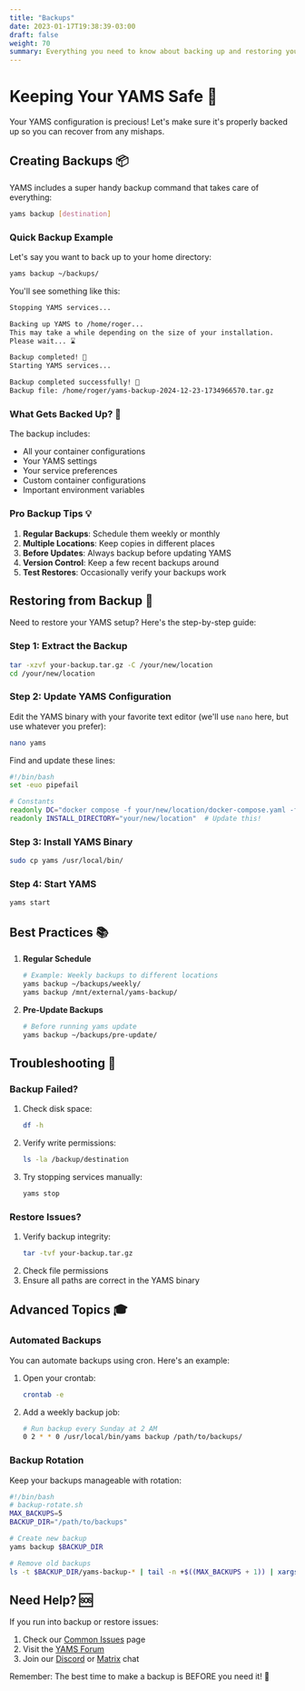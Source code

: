 ```yaml
---
title: "Backups"
date: 2023-01-17T19:38:39-03:00
draft: false
weight: 70
summary: Everything you need to know about backing up and restoring your YAMS setup
---
```


# Keeping Your YAMS Safe 💾

Your YAMS configuration is precious! Let's make sure it's properly backed up so you can recover from any mishaps.

## Creating Backups 📦

YAMS includes a super handy backup command that takes care of everything:

```bash
yams backup [destination]
```

### Quick Backup Example

Let's say you want to back up to your home directory:
```bash
yams backup ~/backups/
```

You'll see something like this:
```bash
Stopping YAMS services...

Backing up YAMS to /home/roger...
This may take a while depending on the size of your installation.
Please wait... ⌛

Backup completed! 🎉
Starting YAMS services...

Backup completed successfully! 🎉
Backup file: /home/roger/yams-backup-2024-12-23-1734966570.tar.gz
```

### What Gets Backed Up? 🤔

The backup includes:
- All your container configurations
- Your YAMS settings
- Your service preferences
- Custom container configurations
- Important environment variables

### Pro Backup Tips 💡

1. **Regular Backups**: Schedule them weekly or monthly
2. **Multiple Locations**: Keep copies in different places
3. **Before Updates**: Always backup before updating YAMS
4. **Version Control**: Keep a few recent backups around
5. **Test Restores**: Occasionally verify your backups work

## Restoring from Backup 🔄

Need to restore your YAMS setup? Here's the step-by-step guide:

### Step 1: Extract the Backup
```bash
tar -xzvf your-backup.tar.gz -C /your/new/location
cd /your/new/location
```

### Step 2: Update YAMS Configuration
Edit the YAMS binary with your favorite text editor (we'll use `nano` here, but use whatever you prefer):
```bash
nano yams
```

Find and update these lines:
```bash
#!/bin/bash
set -euo pipefail

# Constants
readonly DC="docker compose -f your/new/location/docker-compose.yaml -f your/new/location/docker-compose.custom.yaml"  # Update this!
readonly INSTALL_DIRECTORY="your/new/location"  # Update this!
```

### Step 3: Install YAMS Binary
```bash
sudo cp yams /usr/local/bin/
```

### Step 4: Start YAMS
```bash
yams start
```

## Best Practices 📚

1. **Regular Schedule**
   ```bash
   # Example: Weekly backups to different locations
   yams backup ~/backups/weekly/
   yams backup /mnt/external/yams-backup/
   ```

2. **Pre-Update Backups**
   ```bash
   # Before running yams update
   yams backup ~/backups/pre-update/
   ```

## Troubleshooting 🔧

### Backup Failed?
1. Check disk space:
   ```bash
   df -h
   ```
2. Verify write permissions:
   ```bash
   ls -la /backup/destination
   ```
3. Try stopping services manually:
   ```bash
   yams stop
   ```

### Restore Issues?
1. Verify backup integrity:
   ```bash
   tar -tvf your-backup.tar.gz
   ```
2. Check file permissions
3. Ensure all paths are correct in the YAMS binary

## Advanced Topics 🎓

### Automated Backups

You can automate backups using cron. Here's an example:

1. Open your crontab:
   ```bash
   crontab -e
   ```

2. Add a weekly backup job:
   ```bash
   # Run backup every Sunday at 2 AM
   0 2 * * 0 /usr/local/bin/yams backup /path/to/backups/
   ```

### Backup Rotation

Keep your backups manageable with rotation:

```bash
#!/bin/bash
# backup-rotate.sh
MAX_BACKUPS=5
BACKUP_DIR="/path/to/backups"

# Create new backup
yams backup $BACKUP_DIR

# Remove old backups
ls -t $BACKUP_DIR/yams-backup-* | tail -n +$((MAX_BACKUPS + 1)) | xargs rm -f
```

## Need Help? 🆘

If you run into backup or restore issues:
1. Check our [Common Issues](/faqs/common-errors/) page
2. Visit the [YAMS Forum](https://forum.yams.media)
3. Join our [Discord](https://discord.gg/Gwae3tNMST) or [Matrix](https://matrix.to/#/#yams-space:rogs.me) chat

Remember: The best time to make a backup is BEFORE you need it! 🎯
